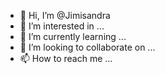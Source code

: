 - 👋 Hi, I’m @Jimisandra
- 👀 I’m interested in ...
- 🌱 I’m currently learning ...
- 💞️ I’m looking to collaborate on ...
- 📫 How to reach me ...

<!---
Jimisandra/Jimisandra is a ✨ special ✨ repository because its `README.md` (this file) appears on your GitHub profile.
You can click the Preview link to take a look at your changes.
--->
